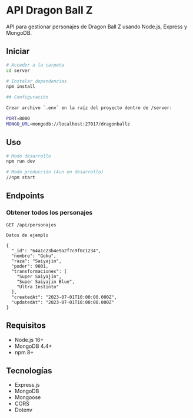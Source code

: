 # API Dragon Ball Z

API para gestionar personajes de Dragon Ball Z usando Node.js, Express y MongoDB.

## Iniciar

```bash
# Acceder a la carpeta
cd server

# Instalar dependencias
npm install

## Configuración

Crear archivo `.env` en la raíz del proyecto dentro de /server:

```

```bash
PORT=8000
MONGO_URL=mongodb://localhost:27017/dragonballz
```

## Uso

```bash
# Modo desarrollo
npm run dev

# Modo producción (Aun en desarrollo)
//npm start
```

## Endpoints

### Obtener todos los personajes
```
GET /api/personajes

Datos de ejemplo

{
  "_id": "64a1c23b4e9a2f7c9f0c1234",
  "nombre": "Goku",
  "raza": "Saiyajin",
  "poder": 9001,
  "transformaciones": [
    "Super Saiyajin",
    "Super Saiyajin Blue",
    "Ultra Instinto"
  ],
  "createdAt": "2023-07-01T10:00:00.000Z",
  "updatedAt": "2023-07-01T10:00:00.000Z"
}

```

## Requisitos

- Node.js 16+
- MongoDB 4.4+
- npm 8+

## Tecnologías

- Express.js
- MongoDB
- Mongoose
- CORS
- Dotenv